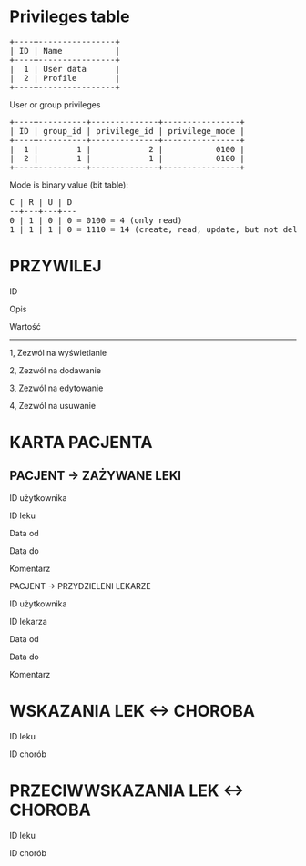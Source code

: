 Privileges table
=

<pre>
+----+----------------+
| ID | Name           |
+----+----------------+
|  1 | User data      |
|  2 | Profile        |
+----+----------------+
</pre>

User or group privileges

<pre>
+----+----------+--------------+----------------+
| ID | group_id | privilege_id | privilege_mode |
+----+----------+--------------+----------------+
|  1 |        1 |            2 |           0100 |
|  2 |        1 |            1 |           0100 |
+----+----------+--------------+----------------+
</pre>

Mode is binary value (bit table):

<pre>
C | R | U | D
--+---+---+---
0 | 1 | 0 | 0 = 0100 = 4 (only read)
1 | 1 | 1 | 0 = 1110 = 14 (create, read, update, but not delete)
</pre>

             
PRZYWILEJ
=

ID

Opis

Wartość

---

1, Zezwól na wyświetlanie

2, Zezwól na dodawanie

3, Zezwól na edytowanie

4, Zezwól na usuwanie

KARTA PACJENTA
=

PACJENT -> ZAŻYWANE LEKI
-

ID użytkownika

ID leku

Data od

Data do

Komentarz

PACJENT -> PRZYDZIELENI LEKARZE

ID użytkownika

ID lekarza

Data od

Data do

Komentarz

WSKAZANIA LEK <-> CHOROBA
=

ID leku

ID chorób

PRZECIWWSKAZANIA LEK <-> CHOROBA
=

ID leku

ID chorób
